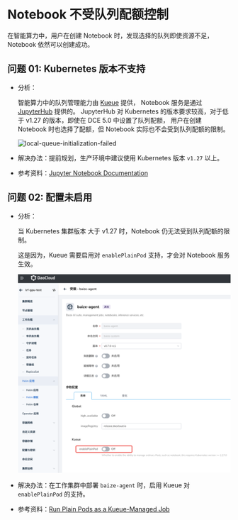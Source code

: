 # Notebook 不受队列配额控制

在智能算力中，用户在创建 Notebook 时，发现选择的队列即使资源不足，Notebook 依然可以创建成功。

## 问题 01: Kubernetes 版本不支持

- 分析：

    智能算力中的队列管理能力由 [Kueue](https://kueue.sigs.k8s.io/) 提供，
    Notebook 服务是通过 [JupyterHub](https://jupyter.org/hub) 提供的。
    JupyterHub 对 Kubernetes 的版本要求较高，对于低于 v1.27 的版本，即使在 DCE 5.0 中设置了队列配额，
    用户在创建 Notebook 时也选择了配额，但 Notebook 实际也不会受到队列配额的限制。

    ![local-queue-initialization-failed](./images/kueue-k8s127.png)

- 解决办法：提前规划，生产环境中建议使用 Kubernetes 版本 `v1.27` 以上。

- 参考资料：[Jupyter Notebook Documentation](https://jupyter-notebook.readthedocs.io/en/latest/)

## 问题 02: 配置未启用

- 分析：

    当 Kubernetes 集群版本 大于 v1.27 时，Notebook 仍无法受到队列配额的限制。

    这是因为，Kueue 需要启用对 `enablePlainPod` 支持，才会对 Notebook 服务生效。

    ![local-queue-initialization-failed](./images/kueue-plainpod.png)

- 解决办法：在工作集群中部署 `baize-agent` 时，启用 Kueue 对 `enablePlainPod` 的支持。

- 参考资料：[Run Plain Pods as a Kueue-Managed Job](https://kueue.sigs.k8s.io/docs/tasks/run/plain_pods/)
